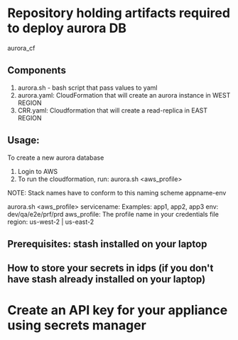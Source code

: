# Repository holding artifacts required to deploy aurora DB
aurora_cf

## Components
1. aurora.sh - bash script that pass values to yaml
2. aurora.yaml: CloudFormation that will create an aurora instance in WEST REGION
3. CRR.yaml: Cloudformation that will create a read-replica in EAST REGION


## Usage:  
To create a new aurora database

1. Login to AWS
5. To run the cloudformation, run: aurora.sh <Servicename> <env> <aws_profile> <region>

NOTE: Stack names have to conform to this naming scheme
appname-env

   aurora.sh <Servicename> <env> <aws_profile> <region>
   servicename: <Application prefix> Examples: app1, app2, app3
   env:  dev/qa/e2e/prf/prd
   aws_profile: The profile name in your credentials file
   region: us-west-2 | us-east-2


## Prerequisites: stash installed on your laptop

## How to store your secrets in idps (if you don't have stash already installed on your laptop)

# Create an API key for your appliance using secrets manager

